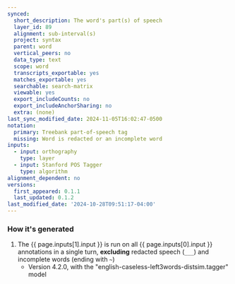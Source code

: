 ```yaml
---
synced:
  short_description: The word's part(s) of speech
  layer_id: 89
  alignment: sub-interval(s)
  project: syntax
  parent: word
  vertical_peers: no
  data_type: text
  scope: word
  transcripts_exportable: yes
  matches_exportable: yes
  searchable: search-matrix
  viewable: yes
  export_includeCounts: no
  export_includeAnchorSharing: no
  extra: (none)
last_sync_modified_date: 2024-11-05T16:02:47-0500
notation:
  primary: Treebank part-of-speech tag
  missing: Word is redacted or an incomplete word
inputs:
  - input: orthography
    type: layer
  - input: Stanford POS Tagger
    type: algorithm
alignment_dependent: no
versions:
  first_appeared: 0.1.1
  last_updated: 0.1.2
last_modified_date: '2024-10-28T09:51:17-04:00'
---
```




### How it's generated

1. The {{ page.inputs[1].input }} is run on all <span class="layer">{{ page.inputs[0].input }}</span> annotations in a single <span class="layer">turn</span>, **excluding** redacted speech (`___`) and incomplete words (ending with `~`)
   - Version 4.2.0, with the "english-caseless-left3words-distsim.tagger" model
